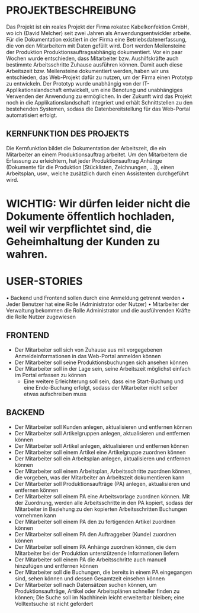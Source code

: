 PROJEKTBESCHREIBUNG
====================

Das Projekt ist ein reales Projekt der Firma rokatec Kabelkonfektion GmbH, wo ich (David Melcher)
seit zwei Jahren als Anwendungsentwickler arbeite.
Für die Dokumentation existiert in der Firma eine Betriebsdatenerfassung, die von den Mitarbeitern mit Daten gefüllt wird.
Dort werden Meilensteine der Produktion Produktionsauftragsabhängig dokumentiert.
Vor ein paar Wochen wurde entschieden, dass Mitarbeiter bzw. Aushilfskräfte auch bestimmte Arbeitsschritte Zuhause ausführen können.
Damit auch diese Arbeitszeit bzw. Meilensteine dokumentiert werden, haben wir uns entschieden, das Web-Projekt dafür zu nutzen, um der Firma einen Prototyp zu entwickeln.
Der Prototyp wurde unabhängig von der IT-Applikationslandschaft entwickelt,
um eine Benotung und unabhängiges Verwenden der Anwendung zu ermöglichen.
In der Zukunft wird das Projekt noch in die Applikationslandschaft integriert und erhält Schnittstellen zu den bestehenden Systemen,
sodass die Datenbereitstellung für das Web-Portal automatisiert erfolgt.


KERNFUNKTION DES PROJEKTS
-------------------------
Die Kernfunktion bildet die Dokumentation der Arbeitszeit, die ein Mitarbeiter an einem Produktionsauftrag arbeitet.
Um den Mitarbeitern die Erfassung zu erleichtern, hat jeder Produktionsauftrag Anhänge (Dokumente für die Produktion [Stücklisten, Zeichnungen, ...]),
einen Arbeitsplan, usw., welche zusätzlich durch einen Assistenten durchgeführt wird.

# WICHTIG: Wir dürfen leider nicht die Dokumente öffentlich hochladen, weil wir verpflichtet sind, die Geheimhaltung der Kunden zu wahren. #

USER-STORIES
=============
•	Backend und Frontend sollen durch eine Anmeldung getrennt werden
•	Jeder Benutzer hat eine Rolle (Administrator oder Nutzer)
•	Mitarbeiter der Verwaltung bekommen die Rolle Administrator und die ausführenden Kräfte die Rolle Nutzer zugewiesen


FRONTEND
--------
*   Der Mitarbeiter soll sich von Zuhause aus mit vorgegebenen Anmeldeinformationen in das Web-Portal anmelden können
*   Der Mitarbeiter soll seine Produktionsbuchungen sich ansehen können
*   Der Mitarbeiter soll in der Lage sein, seine Arbeitszeit möglichst einfach im Portal erfassen zu können
    *   Eine weitere Erleichterung soll sein, dass eine Start-Buchung und eine Ende-Buchung erfolgt, sodass der Mitarbeiter nicht selber etwas aufschreiben muss


BACKEND
---------
*   Der Mitarbeiter soll Kunden anlegen, aktualisieren und entfernen können
*   Der Mitarbeiter soll Artikelgruppen anlegen, aktualisieren und entfernen können
*   Der Mitarbeiter soll Artikel anlegen, aktualisieren und entfernen können
*   Der Mitarbeiter soll einem Artikel eine Artikelgruppe zuordnen können
*   Der Mitarbeiter soll ein Arbeitsplan anlegen, aktualisieren und entfernen können
*   Der Mitarbeiter soll einem Arbeitsplan, Arbeitsschritte zuordnen können, die vorgeben, was der Mitarbeiter an Arbeitszeit dokumentieren kann
*   Der Mitarbeiter soll Produktionsaufträge (PA) anlegen, aktualisieren und entfernen können
*   Der Mitarbeiter soll einem PA eine Arbeitsvorlage zuordnen können. Mit der Zuordnung, werden alle Arbeitsschritte in den PA kopiert, sodass der Mitarbeiter in Beziehung zu den kopierten Arbeitsschritten Buchungen vornehmen kann
*   Der Mitarbeiter soll einem PA den zu fertigenden Artikel zuordnen können
*   Der Mitarbeiter soll einem PA den Auftraggeber (Kunde) zuordnen können
*   Der Mitarbeiter soll einem PA Anhänge zuordnen können, die dem Mitarbeiter bei der Produktion unterstützende Informationen liefern
*   Der Mitarbeiter soll einem PA die Arbeitsschritte auch manuell hinzufügen und entfernen können
*   Der Mitarbeiter soll die Buchungen, die bereits in einem PA eingegangen sind, sehen können und dessen Gesamtzeit einsehen können
*   Der Mitarbeiter soll nach Datensätzen suchen können, um Produktionsaufträge, Artikel oder Arbeitsplänen schneller finden zu können; Die Suche soll im Nachhinein leicht erweiterbar bleiben; eine Volltextsuche ist nicht gefordert
